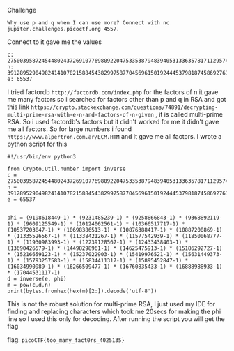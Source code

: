 Challenge
```
Why use p and q when I can use more? Connect with nc jupiter.challenges.picoctf.org 4557.
```

Connect to it gave me the values
```
c: 27500395872454480243726910776980922047533538794839405313363578171129574848150079538395080259133226619246433108978680119609666821803220596551218370509635854769044854350930758878542825880247948059438563726140538925579046194766125935612698091251892761494576183020859626558142053063103127545352057843594963305732425745603954729971372337883619967929
n: 39128952904982414107821588454382997587704569615019244453798187458692761562998453564962998350708958567388486484219130624393123444897620559140951722893223155929897645279273155098233366272355165437308066487903733915516229996489706121823462005605779509973920933808421787939495695507918693569453618726448946774327170757763129442115224698039238809427
e: 65537
```

I tried factordb ```http://factordb.com/index.php``` for the factors of n it gave me many factors so i searched for factors other than p and q in RSA and got this link
```https://crypto.stackexchange.com/questions/74891/decrypting-multi-prime-rsa-with-e-n-and-factors-of-n-given``` , it is called multi-prime RSA. So i used factordb's 
factors but it didn't worked for me it didn't gave me all factors. So for large numbers i found ```https://www.alpertron.com.ar/ECM.HTM``` and it gave me all factors. 
I wrote a python script for this

```
#!/usr/bin/env python3

from Crypto.Util.number import inverse
c = 27500395872454480243726910776980922047533538794839405313363578171129574848150079538395080259133226619246433108978680119609666821803220596551218370509635854769044854350930758878542825880247948059438563726140538925579046194766125935612698091251892761494576183020859626558142053063103127545352057843594963305732425745603954729971372337883619967929
n = 39128952904982414107821588454382997587704569615019244453798187458692761562998453564962998350708958567388486484219130624393123444897620559140951722893223155929897645279273155098233366272355165437308066487903733915516229996489706121823462005605779509973920933808421787939495695507918693569453618726448946774327170757763129442115224698039238809427
e = 65537


phi = (9198618449-1) * (9231485239-1) * (9258866843-1) * (9368892119-1) * (9609125549-1) * (10124062561-1) * (10366517717-1) * (10537203847-1) * (10698386513-1) * (10876388417-1) * (10887200869-1) * (11335526567-1) * (11338421267-1) * (11577542939-1) * (11850068777-1) * (11930983993-1) * (12239128567-1) * (12433438403-1) * (13690426579-1) * (14498298961-1) * (14625475913-1) * (15186292727-1) * (15216659123-1) * (15237022903-1) * (15419976521-1) * (15631449373-1) * (15793257583-1) * (15834411317-1) * (15895452847-1) * (16034990989-1) * (16266509477-1) * (16760835433-1) * (16888988933-1) * (17044531117-1) 
d = inverse(e, phi)
m = pow(c,d,n)
print(bytes.fromhex(hex(m)[2:]).decode('utf-8'))
```
This is not the robust solution for multi-prime RSA, I just used my IDE for finding and replacing characters which took me 20secs for making the phi line so I used this only
for decoding. After running the script you will get the flag

flag: ```picoCTF{too_many_fact0rs_4025135}```

